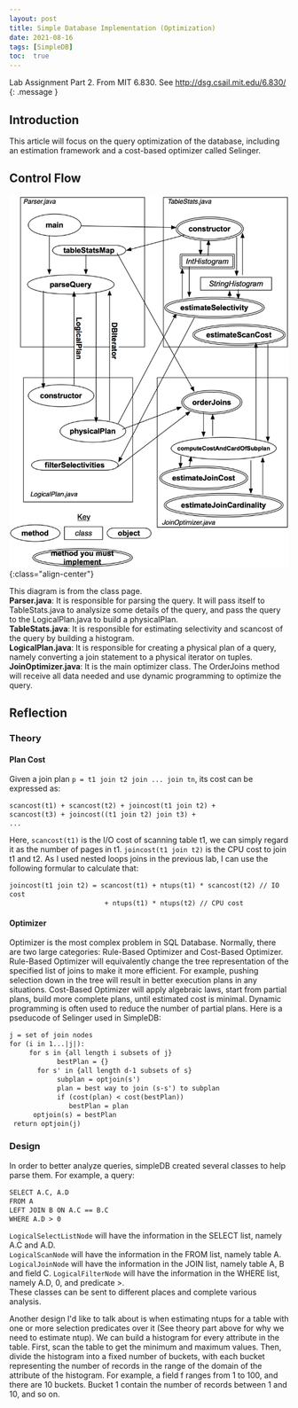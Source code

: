 ```yaml
---
layout: post
title: Simple Database Implementation (Optimization)
date: 2021-08-16
tags: [SimpleDB]
toc:  true
---
```

Lab Assignment Part 2. From MIT 6.830. See <http://dsg.csail.mit.edu/6.830/>
{: .message }

## Introduction   
This article will focus on the query optimization of the database, including an estimation framework and a cost-based optimizer called Selinger.    

## Control Flow
![Control-Flow](/images/controlflow.png){:class="align-center"}

This diagram is from the class page.  
**Parser.java**: It is responsible for parsing the query. It will pass itself to TableStats.java to analysize some details of the query, and pass the query to the LogicalPlan.java to build a physicalPlan.   
**TableStats.java**: It is responsible for estimating selectivity and scancost of the query by building a histogram.    
**LogicalPlan.java**: It is responsible for creating a physical plan of a query, namely converting a join statement to a physical iterator on tuples.   
**JoinOptimizer.java**: It is the main optimizer class. The OrderJoins method will receive all data needed and use dynamic programming to optimize the query.   

## Reflection
### Theory 
#### Plan Cost
Given a join plan `p = t1 join t2 join ... join tn`, its cost can be expressed as:

```
scancost(t1) + scancost(t2) + joincost(t1 join t2) + 
scancost(t3) + joincost((t1 join t2) join t3) + 
...
```

Here, `scancost(t1)` is the I/O cost of scanning table t1, we can simply regard it as the number of pages in t1. `joincost(t1 join t2)` is the CPU cost to join t1 and t2. As I used nested loops joins in the previous lab, I can use the following formular to calculate that:

```
joincost(t1 join t2) = scancost(t1) + ntups(t1) * scancost(t2) // IO cost
                        + ntups(t1) * ntups(t2) // CPU cost
```

#### Optimizer
Optimizer is the most complex problem in SQL Database. Normally, there are two large categories: Rule-Based Optimizer and Cost-Based Optimizer. Rule-Based Optimizer will equivalently change the tree representation of the specified list of joins to make it more efficient. For example, pushing selection down in the tree will result in better execution plans in any situations. Cost-Based Optimizer will apply algebraic laws, start from partial plans, build more complete plans, until estimated cost is minimal. Dynamic programming is often used to reduce the number of partial plans. Here is a pseducode of Selinger used in SimpleDB:
```
j = set of join nodes
for (i in 1...|j|):
     for s in {all length i subsets of j}
            bestPlan = {}
       for s' in {all length d-1 subsets of s}
            subplan = optjoin(s')
            plan = best way to join (s-s') to subplan
            if (cost(plan) < cost(bestPlan))
               bestPlan = plan
      optjoin(s) = bestPlan
 return optjoin(j)
```

### Design
In order to better analyze queries, simpleDB created several classes to help parse them. For example, a query:
```
SELECT A.C, A.D
FROM A
LEFT JOIN B ON A.C == B.C
WHERE A.D > 0
```  
`LogicalSelectListNode` will have the information in the SELECT list, namely A.C and A.D.   
`LogicalScanNode` will have the information in the FROM list, namely table A.   
`LogicalJoinNode` will have the information in the JOIN list, namely table A, B and field C.   `LogicalFilterNode` will have the information in the WHERE list, namely A.D, 0, and predicate >.   
These classes can be sent to different places and complete various analysis.  

Another design I'd like to talk about is when estimating ntups for a table with one or more selection predicates over it (See theory part above for why we need to estimate ntup). We can build a histogram for every attribute in the table. First, scan the table to get the minimum and maximum values. Then, divide the histogram into a fixed number of buckets, with each bucket representing the number of records in the range of the domain of the attribute of the histogram. For example, a field f ranges from 1 to 100, and there are 10 buckets. Bucket 1 contain the number of records between 1 and 10, and so on.   